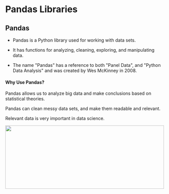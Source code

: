 # Pandas Libraries

## Pandas
+ Pandas is a Python library used for working with data sets.

+ It has functions for analyzing, cleaning, exploring, and manipulating data.

+ The name "Pandas" has a reference to both "Panel Data", and "Python Data Analysis" and was created by Wes McKinney in 2008.


#### Why Use Pandas?
Pandas allows us to analyze big data and make conclusions based on statistical theories.

Pandas can clean messy data sets, and make them readable and relevant.

Relevant data is very important in data science.


<img src="https://miro.medium.com/max/962/1*cxfqR8NAj8HGal8CVOZ7hg.png" width="500" height="200"/>
